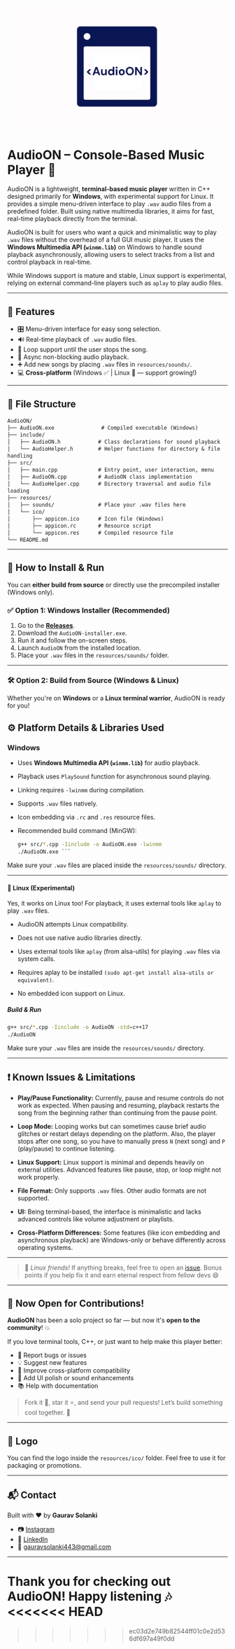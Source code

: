 ![AudioON Logo](https://github.com/gauravslnk/AudioON/blob/main/resources/ico/AudioON.png)

# **AudioON** – Console-Based Music Player 🎵

AudioON is a lightweight, **terminal-based music player** written in C++ designed primarily for **Windows**, with experimental support for Linux. It provides a simple menu-driven interface to play `.wav` audio files from a predefined folder. Built using native multimedia libraries, it aims for fast, real-time playback directly from the terminal.

AudioON is built for users who want a quick and minimalistic way to play `.wav` files without the overhead of a full GUI music player. It uses the **Windows Multimedia API (`winmm.lib`)** on Windows to handle sound playback asynchronously, allowing users to select tracks from a list and control playback in real-time.

While Windows support is mature and stable, Linux support is experimental, relying on external command-line players such as `aplay` to play audio files.

---

## 🎯 Features

- 🎛️ Menu-driven interface for easy song selection.
- 🔊 Real-time playback of `.wav` audio files.
- 🔁 Loop support until the user stops the song.
- 🧠 Async non-blocking audio playback.
- ➕ Add new songs by placing `.wav` files in `resources/sounds/`.
- 💻 **Cross-platform** (Windows ✅ | Linux 🐧 — support growing!)

---

## 📁 File Structure

```
AudioON/
├── AudioON.exe               # Compiled executable (Windows)
├── include/
│   ├── AudioON.h            # Class declarations for sound playback
│   └── AudioHelper.h        # Helper functions for directory & file handling
├── src/
│   ├── main.cpp             # Entry point, user interaction, menu
│   ├── AudioON.cpp          # AudioON class implementation
│   └── AudioHelper.cpp      # Directory traversal and audio file loading
├── resources/
│   ├── sounds/              # Place your .wav files here
│   └── ico/
│       ├── appicon.ico      # Icon file (Windows)
│       ├── appicon.rc       # Resource script
│       └── appicon.res      # Compiled resource file
└── README.md

````

---

## 🚀 How to Install & Run

You can **either build from source** or directly use the precompiled installer (Windows only).


### ✅ Option 1: Windows Installer (Recommended)

1. Go to the [**Releases**](https://github.com/gauravslnk/AudioON/releases).
2. Download the `AudioON-installer.exe`.
3. Run it and follow the on-screen steps.
4. Launch `AudioON` from the installed location.
5. Place your `.wav` files in the `resources/sounds/` folder.

---

### 🛠️ Option 2: Build from Source (Windows & Linux)

Whether you're on **Windows** or a **Linux terminal warrior**, AudioON is ready for you!

## ⚙️ Platform Details & Libraries Used

### Windows

- Uses **Windows Multimedia API (`winmm.lib`)** for audio playback.
- Playback uses `PlaySound` function for asynchronous sound playing.
- Linking requires `-lwinmm` during compilation.
- Supports `.wav` files natively.
- Icon embedding via `.rc` and `.res` resource files.
- Recommended build command (MinGW):

  ```bash
  g++ src/*.cpp -Iinclude -o AudioON.exe -lwinmm
  ./AudioON.exe ```

Make sure your `.wav` files are placed inside the `resources/sounds/` directory.

---

#### 🐧 Linux (Experimental)

Yes, it works on Linux too!
For playback, it uses external tools like `aplay` to play `.wav` files.

- AudioON attempts Linux compatibility.

- Does not use native audio libraries directly.

- Uses external tools like `aplay` (from alsa-utils) for playing `.wav` files via system calls.

- Requires aplay to be installed `(sudo apt-get install alsa-utils or equivalent)`.

- No embedded icon support on Linux.


##### Build & Run

```bash
g++ src/*.cpp -Iinclude -o AudioON -std=c++17
./AudioON
```

Make sure your `.wav` files are inside the `resources/sounds/` directory.

---

## ❗ Known Issues & Limitations

- **Play/Pause Functionality:** Currently, pause and resume controls do not work as expected. When pausing and resuming, playback restarts the song from the beginning rather than continuing from the pause point.

- **Loop Mode:** Looping works but can sometimes cause brief audio glitches or restart delays depending on the platform. Also, the player stops after one song, so you have to manually press `N` (next song) and `P` (play/pause) to continue listening.

- **Linux Support:** Linux support is minimal and depends heavily on external utilities. Advanced features like pause, stop, or loop might not work properly.

- **File Format:** Only supports `.wav` files. Other audio formats are not supported.

- **UI:** Being terminal-based, the interface is minimalistic and lacks advanced controls like volume adjustment or playlists.

- **Cross-Platform Differences:** Some features (like icon embedding and asynchronous playback) are Windows-only or behave differently across operating systems.

---

> 🧪 *Linux friends!* If anything breaks, feel free to open an [issue](https://github.com/gauravslnk/AudioON/issues).
> Bonus points if you help fix it and earn eternal respect from fellow devs 😄

---

## 🤝 Now Open for Contributions!

**AudioON** has been a solo project so far — but now it's **open to the community**! 💥

If you love terminal tools, C++, or just want to help make this player better:

* 🐛 Report bugs or issues
* 💡 Suggest new features
* 🤖 Improve cross-platform compatibility
* 🎨 Add UI polish or sound enhancements
* 📚 Help with documentation

> Fork it 🍴, star it ⭐, and send your pull requests!
> Let’s build something cool together. 🔧

---

## 📸 Logo

You can find the logo inside the `resources/ico/` folder.
Feel free to use it for packaging or promotions.

---

## 📬 Contact

Built with ❤️ by **Gaurav Solanki**

* 📷 [Instagram](https://instagram.com/gauravslnk)
* 💼 [LinkedIn](https://linkedin.com/in/gaurav-solanki-07a5a6321)
* 📧 [gauravsolanki443@gmail.com](mailto:gauravsolanki443@gmail.com)

---
Thank you for checking out AudioON!
Happy listening 🎶
<<<<<<< HEAD
=======

>>>>>>> ec03d2e749b82544ff01c0e2d536df697a49f0dd
